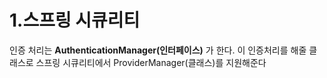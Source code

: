 # 1.스프링 시큐리티

 인증 처리는 **AuthenticationManager(인터페이스)** 가 한다.
 이 인증처리를 해줄 클래스로 스프링 시큐리티에서 ProviderManager(클래스)를 지원해준다
